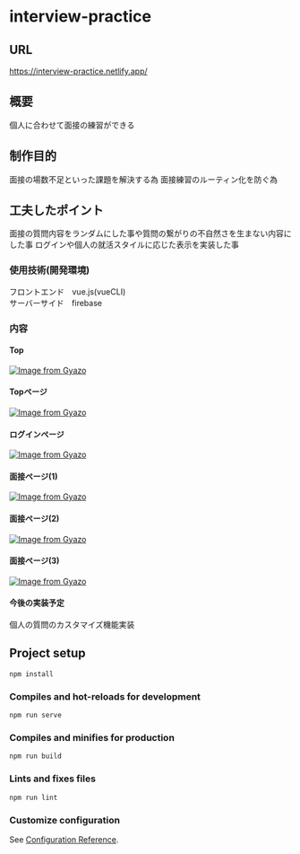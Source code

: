 # interview-practice

## URL
https://interview-practice.netlify.app/

## 概要
個人に合わせて面接の練習ができる

## 制作目的
面接の場数不足といった課題を解決する為
面接練習のルーティン化を防ぐ為

## 工夫したポイント
面接の質問内容をランダムにした事や質問の繋がりの不自然さを生まない内容にした事
ログインや個人の就活スタイルに応じた表示を実装した事

### 使用技術(開発環境)
フロントエンド　vue.js(vueCLI)<br>サーバーサイド　firebase


### 内容
#### Top
[![Image from Gyazo](https://i.gyazo.com/a40615999cebb57d4fa3f7a2df37f386.jpg)](https://gyazo.com/a40615999cebb57d4fa3f7a2df37f386)

#### Topページ<br>
[![Image from Gyazo](https://i.gyazo.com/c8c9c9ee8175f57edf4326d5778dce22.gif)](https://gyazo.com/c8c9c9ee8175f57edf4326d5778dce22)

#### ログインページ<br>
[![Image from Gyazo](https://i.gyazo.com/9ec2fffc699ecd7fb12e6f174bb44af4.gif)](https://gyazo.com/9ec2fffc699ecd7fb12e6f174bb44af4)


#### 面接ページ(1)<br>
[![Image from Gyazo](https://i.gyazo.com/35081310c6a0e3ba351f49daaa3d00cd.gif)](https://gyazo.com/35081310c6a0e3ba351f49daaa3d00cd)

#### 面接ページ(2)<br>
[![Image from Gyazo](https://i.gyazo.com/9244bcc7d88609de791b5477cfffc612.gif)](https://gyazo.com/9244bcc7d88609de791b5477cfffc612)

#### 面接ページ(3)<br>
[![Image from Gyazo](https://i.gyazo.com/4f2f052de14aba2343eb7ebf5ec9d0b6.gif)](https://gyazo.com/4f2f052de14aba2343eb7ebf5ec9d0b6)


#### 今後の実装予定
個人の質問のカスタマイズ機能実装


## Project setup
```
npm install
```

### Compiles and hot-reloads for development
```
npm run serve
```

### Compiles and minifies for production
```
npm run build
```

### Lints and fixes files
```
npm run lint
```

### Customize configuration
See [Configuration Reference](https://cli.vuejs.org/config/).
